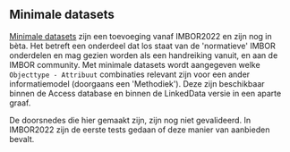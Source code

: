 ## Minimale datasets

[Minimale datasets](https://begrippen.crow.nl/ombk/nl/page/?uri=https%3A%2F%2Fdata.crow.nl%2Ftech-term%2Fterm%2FTT004) zijn een toevoeging vanaf IMBOR2022 en zijn nog in bèta. Het betreft een onderdeel dat los staat van de 'normatieve' IMBOR onderdelen en mag gezien worden als een handreiking vanuit, en aan de IMBOR community. Met minimale datasets wordt aangegeven welke `Objecttype - Attribuut` combinaties relevant zijn voor een ander informatiemodel (doorgaans een 'Methodiek'). Deze zijn beschikbaar binnen de Access database en binnen de LinkedData versie in een aparte graaf.  

De doorsnedes die hier gemaakt zijn, zijn nog niet gevalideerd. In IMBOR2022 zijn de eerste tests gedaan of deze manier van aanbieden bevalt. 